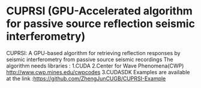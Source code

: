 # CUPRSI (GPU-Accelerated algorithm for passive source reflection seismic interferometry)
CUPRSI: A GPU-based algorithm for retrieving reflection responses by seismic interferometry from passive source seismic recordings
The algorithm needs libraries :
1.CUDA 
2.Center for Wave Phenomena(CWP) http://www.cwp.mines.edu/cwpcodes
3.CUDASDK
Examples are available at the link :https://github.com/ZhengJunCUGB/CUPRSI-Example
